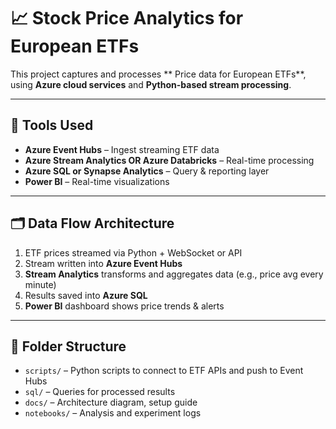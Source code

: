 # 📈 Stock Price Analytics for European ETFs  

This project captures and processes ** Price data for European ETFs**, using **Azure cloud services** and **Python-based stream processing**.

---

## 🔧 Tools Used  
- **Azure Event Hubs** – Ingest streaming ETF data  
- **Azure Stream Analytics OR Azure Databricks** – Real-time processing  
- **Azure SQL or Synapse Analytics** – Query & reporting layer  
- **Power BI** – Real-time visualizations  

---

## 🗂️ Data Flow Architecture  

1. ETF prices streamed via Python + WebSocket or API  
2. Stream written into **Azure Event Hubs**  
3. **Stream Analytics** transforms and aggregates data (e.g., price avg every minute)  
4. Results saved into **Azure SQL**  
5. **Power BI** dashboard shows price trends & alerts

---

## 📁 Folder Structure  

- `scripts/` – Python scripts to connect to ETF APIs and push to Event Hubs  
- `sql/` – Queries for processed results  
- `docs/` – Architecture diagram, setup guide  
- `notebooks/` – Analysis and experiment logs  
